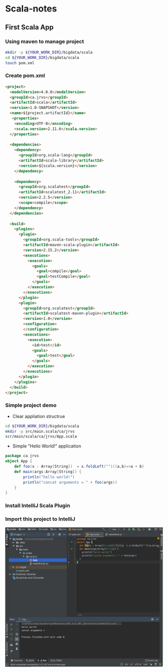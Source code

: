 # Scala-notes
## First Scala App
### Using maven to manage project
```bash
mkdir -p ${YOUR_WORK_DIR}/bigdata/scala
cd ${YOUR_WORK_DIR}/bigdata/scala
touch pom.xml
```
### Create pom.xml
```html
<project>
  <modelVersion>4.0.0</modelVersion>
  <groupId>ca.jrvs</groupId>
  <artifactId>scala</artifactId>
  <version>1.0-SNAPSHOT</version>
  <name>${project.artifactId}</name>
   <properties>
    <encoding>UTF-8</encoding>
    <scala.version>2.11.6</scala.version>
  </properties>

  <dependencies>
    <dependency>
      <groupId>org.scala-lang</groupId>
      <artifactId>scala-library</artifactId>
      <version>${scala.version}</version>
    </dependency>

    <dependency>
      <groupId>org.scalatest</groupId>
      <artifactId>scalatest_2.11</artifactId>
      <version>2.2.5</version>
      <scope>compile</scope>
    </dependency>
  </dependencies>

  <build>
    <plugins>
      <plugin>
        <groupId>org.scala-tools</groupId>
        <artifactId>maven-scala-plugin</artifactId>
        <version>2.15.2</version>
        <executions>
          <execution>
            <goals>
              <goal>compile</goal>
              <goal>testCompile</goal>
            </goals>
          </execution>
        </executions>
      </plugin>
      <plugin>
        <groupId>org.scalatest</groupId>
        <artifactId>scalatest-maven-plugin</artifactId>
        <version>1.0</version>
        <configuration>
        </configuration>
        <executions>
          <execution>
            <id>test</id>
            <goals>
              <goal>test</goal>
            </goals>
          </execution>
        </executions>
      </plugin>
    </plugins>
  </build>
</project>
```
### Simple project demo
- Clear appliation structrue
```sh
cd ${YOUR_WORK_DIR}/bigdata/scala
mkdir -p src/main.scala/ca/jrvs
scr/main/scala/ca/jrvs/App.scala
```
- Simple "Hello World!" application
```scala
package ca.jrvs
object App {
	def foo(x : Array[String])  = x.foldLeft("")((a,b)=>a + b)
	def main(args:Array[String]) {
		println("hello world!")
		println("concat arguments = " + foo(args))
	}
}
```
### Install IntelliJ Scala Plugin
### Import this project to IntelliJ
![](https://github.com/keshang-xxpk/Scala-notes/blob/master/Assest/Screen%20Shot%202019-09-19%20at%201.21.50%20PM.png)
